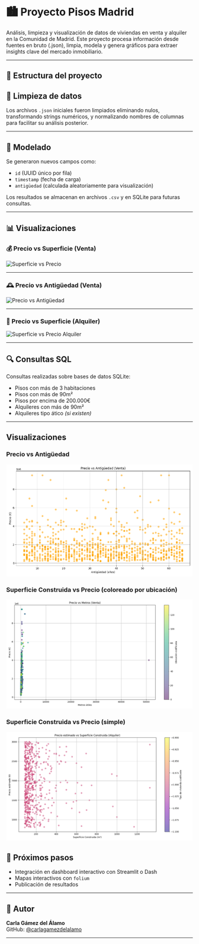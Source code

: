 # 🏙️ Proyecto Pisos Madrid

Análisis, limpieza y visualización de datos de viviendas en venta y alquiler en la Comunidad de Madrid. Este proyecto procesa información desde fuentes en bruto (.json), limpia, modela y genera gráficos para extraer insights clave del mercado inmobiliario.

---

## 📁 Estructura del proyecto
## 🧹 Limpieza de datos

Los archivos `.json` iniciales fueron limpiados eliminando nulos, transformando strings numéricos, y normalizando nombres de columnas para facilitar su análisis posterior.

---

## 🧮 Modelado

Se generaron nuevos campos como:

- `id` (UUID único por fila)
- `timestamp` (fecha de carga)
- `antigüedad` (calculada aleatoriamente para visualización)

Los resultados se almacenan en archivos `.csv` y en SQLite para futuras consultas.

---

## 📊 Visualizaciones

### 💰 Precio vs Superficie (Venta)

![Superficie vs Precio](outputs/Figura_1.png)

---

### 🕰️ Precio vs Antigüedad (Venta)

![Precio vs Antigüedad](outputs/Figuar_2.png)

---

### 🏢 Precio vs Superficie (Alquiler)

![Superficie vs Precio Alquiler](outputs/Figura_3.png)

---

## 🔍 Consultas SQL

Consultas realizadas sobre bases de datos SQLite:

- Pisos con más de 3 habitaciones
- Pisos con más de 90m²
- Pisos por encima de 200.000€
- Alquileres con más de 90m²
- Alquileres tipo ático *(si existen)*

---
## Visualizaciones

### Precio vs Antigüedad
![Precio vs Antigüedad](outputs/Figure_1.png)

### Superficie Construida vs Precio (coloreado por ubicación)
![Superficie vs Precio Color](outputs/Figure_2.png)

### Superficie Construida vs Precio (simple)
![Superficie vs Precio Simple](outputs/Figure_3.png)

## 🚀 Próximos pasos

- Integración en dashboard interactivo con Streamlit o Dash
- Mapas interactivos con `folium`
- Publicación de resultados

---

## 🧠 Autor

**Carla Gámez del Álamo**  
GitHub: [@carlagamezdelalamo](https://github.com/carlagamezdelalamo)

---
